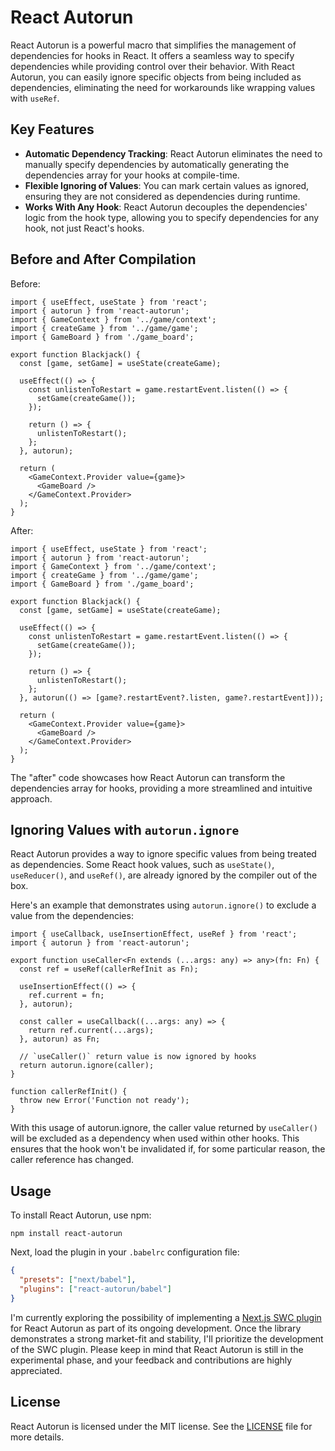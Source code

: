 # React Autorun

React Autorun is a powerful macro that simplifies the management of dependencies for hooks in React. It offers a seamless way to specify dependencies while providing control over their behavior. With React Autorun, you can easily ignore specific objects from being included as dependencies, eliminating the need for workarounds like wrapping values with `useRef`.

## Key Features

- **Automatic Dependency Tracking**: React Autorun eliminates the need to manually specify dependencies by automatically generating the dependencies array for your hooks at compile-time.
- **Flexible Ignoring of Values**: You can mark certain values as ignored, ensuring they are not considered as dependencies during runtime.
- **Works With Any Hook**: React Autorun decouples the dependencies' logic from the hook type, allowing you to specify dependencies for any hook, not just React's hooks.

## Before and After Compilation

Before:

```tsx
import { useEffect, useState } from 'react';
import { autorun } from 'react-autorun';
import { GameContext } from '../game/context';
import { createGame } from '../game/game';
import { GameBoard } from './game_board';

export function Blackjack() {
  const [game, setGame] = useState(createGame);

  useEffect(() => {
    const unlistenToRestart = game.restartEvent.listen(() => {
      setGame(createGame());
    });

    return () => {
      unlistenToRestart();
    };
  }, autorun);

  return (
    <GameContext.Provider value={game}>
      <GameBoard />
    </GameContext.Provider>
  );
}
```

After:

```tsx
import { useEffect, useState } from 'react';
import { autorun } from 'react-autorun';
import { GameContext } from '../game/context';
import { createGame } from '../game/game';
import { GameBoard } from './game_board';

export function Blackjack() {
  const [game, setGame] = useState(createGame);

  useEffect(() => {
    const unlistenToRestart = game.restartEvent.listen(() => {
      setGame(createGame());
    });

    return () => {
      unlistenToRestart();
    };
  }, autorun(() => [game?.restartEvent?.listen, game?.restartEvent]));

  return (
    <GameContext.Provider value={game}>
      <GameBoard />
    </GameContext.Provider>
  );
}
```

The "after" code showcases how React Autorun can transform the dependencies array for hooks, providing a more streamlined and intuitive approach.

## Ignoring Values with `autorun.ignore`

React Autorun provides a way to ignore specific values from being treated as dependencies. Some React hook values, such as `useState()`, `useReducer()`, and `useRef()`, are already ignored by the compiler out of the box.

Here's an example that demonstrates using `autorun.ignore()` to exclude a value from the dependencies:

```tsx
import { useCallback, useInsertionEffect, useRef } from 'react';
import { autorun } from 'react-autorun';

export function useCaller<Fn extends (...args: any) => any>(fn: Fn) {
  const ref = useRef(callerRefInit as Fn);

  useInsertionEffect(() => {
    ref.current = fn;
  }, autorun);

  const caller = useCallback((...args: any) => {
    return ref.current(...args);
  }, autorun) as Fn;

  // `useCaller()` return value is now ignored by hooks
  return autorun.ignore(caller);
}

function callerRefInit() {
  throw new Error('Function not ready');
}
```

With this usage of autorun.ignore, the caller value returned by `useCaller()` will be excluded as a dependency when used within other hooks. This ensures that the hook won't be invalidated if, for some particular reason, the caller reference has changed.

## Usage

To install React Autorun, use npm:

```
npm install react-autorun
```

Next, load the plugin in your `.babelrc` configuration file:

```json
{
  "presets": ["next/babel"],
  "plugins": ["react-autorun/babel"]
}
```

I'm currently exploring the possibility of implementing a [Next.js SWC plugin](https://nextjs.org/docs/architecture/nextjs-compiler#swc-plugins-experimental) for React Autorun as part of its ongoing development. Once the library demonstrates a strong market-fit and stability, I'll prioritize the development of the SWC plugin. Please keep in mind that React Autorun is still in the experimental phase, and your feedback and contributions are highly appreciated.

## License

React Autorun is licensed under the MIT license. See the [LICENSE](./LICENSE) file for more details.
